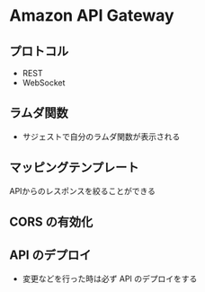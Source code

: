 # Amazon API Gateway  

## プロトコル  
- REST  
- WebSocket  

## ラムダ関数  
- サジェストで自分のラムダ関数が表示される  

## マッピングテンプレート  
APIからのレスポンスを絞ることができる  

## CORS の有効化  

## API のデプロイ  
- 変更などを行った時は必ず API のデプロイをする  
